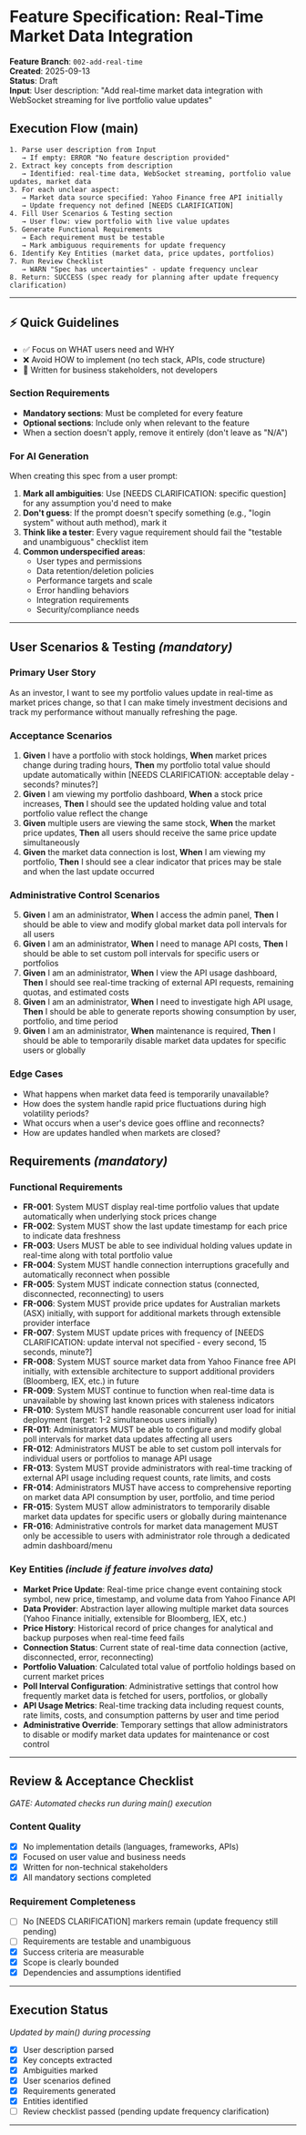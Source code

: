 # Feature Specification: Real-Time Market Data Integration

**Feature Branch**: `002-add-real-time`  
**Created**: 2025-09-13  
**Status**: Draft  
**Input**: User description: "Add real-time market data integration with WebSocket streaming for live portfolio value updates"

## Execution Flow (main)
```
1. Parse user description from Input
   → If empty: ERROR "No feature description provided"
2. Extract key concepts from description
   → Identified: real-time data, WebSocket streaming, portfolio value updates, market data
3. For each unclear aspect:
   → Market data source specified: Yahoo Finance free API initially
   → Update frequency not defined [NEEDS CLARIFICATION]  
4. Fill User Scenarios & Testing section
   → User flow: view portfolio with live value updates
5. Generate Functional Requirements
   → Each requirement must be testable
   → Mark ambiguous requirements for update frequency
6. Identify Key Entities (market data, price updates, portfolios)
7. Run Review Checklist
   → WARN "Spec has uncertainties" - update frequency unclear
8. Return: SUCCESS (spec ready for planning after update frequency clarification)
```

---

## ⚡ Quick Guidelines
- ✅ Focus on WHAT users need and WHY
- ❌ Avoid HOW to implement (no tech stack, APIs, code structure)
- 👥 Written for business stakeholders, not developers

### Section Requirements
- **Mandatory sections**: Must be completed for every feature
- **Optional sections**: Include only when relevant to the feature
- When a section doesn't apply, remove it entirely (don't leave as "N/A")

### For AI Generation
When creating this spec from a user prompt:
1. **Mark all ambiguities**: Use [NEEDS CLARIFICATION: specific question] for any assumption you'd need to make
2. **Don't guess**: If the prompt doesn't specify something (e.g., "login system" without auth method), mark it
3. **Think like a tester**: Every vague requirement should fail the "testable and unambiguous" checklist item
4. **Common underspecified areas**:
   - User types and permissions
   - Data retention/deletion policies  
   - Performance targets and scale
   - Error handling behaviors
   - Integration requirements
   - Security/compliance needs

---

## User Scenarios & Testing *(mandatory)*

### Primary User Story
As an investor, I want to see my portfolio values update in real-time as market prices change, so that I can make timely investment decisions and track my performance without manually refreshing the page.

### Acceptance Scenarios
1. **Given** I have a portfolio with stock holdings, **When** market prices change during trading hours, **Then** my portfolio total value should update automatically within [NEEDS CLARIFICATION: acceptable delay - seconds? minutes?]
2. **Given** I am viewing my portfolio dashboard, **When** a stock price increases, **Then** I should see the updated holding value and total portfolio value reflect the change
3. **Given** multiple users are viewing the same stock, **When** the market price updates, **Then** all users should receive the same price update simultaneously
4. **Given** the market data connection is lost, **When** I am viewing my portfolio, **Then** I should see a clear indicator that prices may be stale and when the last update occurred

### Administrative Control Scenarios
5. **Given** I am an administrator, **When** I access the admin panel, **Then** I should be able to view and modify global market data poll intervals for all users
6. **Given** I am an administrator, **When** I need to manage API costs, **Then** I should be able to set custom poll intervals for specific users or portfolios
7. **Given** I am an administrator, **When** I view the API usage dashboard, **Then** I should see real-time tracking of external API requests, remaining quotas, and estimated costs
8. **Given** I am an administrator, **When** I need to investigate high API usage, **Then** I should be able to generate reports showing consumption by user, portfolio, and time period
9. **Given** I am an administrator, **When** maintenance is required, **Then** I should be able to temporarily disable market data updates for specific users or globally

### Edge Cases
- What happens when market data feed is temporarily unavailable?
- How does the system handle rapid price fluctuations during high volatility periods?
- What occurs when a user's device goes offline and reconnects?
- How are updates handled when markets are closed?

## Requirements *(mandatory)*

### Functional Requirements
- **FR-001**: System MUST display real-time portfolio values that update automatically when underlying stock prices change
- **FR-002**: System MUST show the last update timestamp for each price to indicate data freshness  
- **FR-003**: Users MUST be able to see individual holding values update in real-time along with total portfolio value
- **FR-004**: System MUST handle connection interruptions gracefully and automatically reconnect when possible
- **FR-005**: System MUST indicate connection status (connected, disconnected, reconnecting) to users
- **FR-006**: System MUST provide price updates for Australian markets (ASX) initially, with support for additional markets through extensible provider interface
- **FR-007**: System MUST update prices with frequency of [NEEDS CLARIFICATION: update interval not specified - every second, 15 seconds, minute?]
- **FR-008**: System MUST source market data from Yahoo Finance free API initially, with extensible architecture to support additional providers (Bloomberg, IEX, etc.) in future
- **FR-009**: System MUST continue to function when real-time data is unavailable by showing last known prices with staleness indicators
- **FR-010**: System MUST handle reasonable concurrent user load for initial deployment (target: 1-2 simultaneous users initially)
- **FR-011**: Administrators MUST be able to configure and modify global poll intervals for market data updates affecting all users
- **FR-012**: Administrators MUST be able to set custom poll intervals for individual users or portfolios to manage API usage
- **FR-013**: System MUST provide administrators with real-time tracking of external API usage including request counts, rate limits, and costs
- **FR-014**: Administrators MUST have access to comprehensive reporting on market data API consumption by user, portfolio, and time period
- **FR-015**: System MUST allow administrators to temporarily disable market data updates for specific users or globally during maintenance
- **FR-016**: Administrative controls for market data management MUST only be accessible to users with administrator role through a dedicated admin dashboard/menu

### Key Entities *(include if feature involves data)*
- **Market Price Update**: Real-time price change event containing stock symbol, new price, timestamp, and volume data from Yahoo Finance API
- **Data Provider**: Abstraction layer allowing multiple market data sources (Yahoo Finance initially, extensible for Bloomberg, IEX, etc.)
- **Price History**: Historical record of price changes for analytical and backup purposes when real-time feed fails
- **Connection Status**: Current state of real-time data connection (active, disconnected, error, reconnecting)
- **Portfolio Valuation**: Calculated total value of portfolio holdings based on current market prices
- **Poll Interval Configuration**: Administrative settings that control how frequently market data is fetched for users, portfolios, or globally
- **API Usage Metrics**: Real-time tracking data including request counts, rate limits, costs, and consumption patterns by user and time period
- **Administrative Override**: Temporary settings that allow administrators to disable or modify market data updates for maintenance or cost control

---

## Review & Acceptance Checklist
*GATE: Automated checks run during main() execution*

### Content Quality
- [x] No implementation details (languages, frameworks, APIs)
- [x] Focused on user value and business needs
- [x] Written for non-technical stakeholders
- [x] All mandatory sections completed

### Requirement Completeness
- [ ] No [NEEDS CLARIFICATION] markers remain (update frequency still pending)
- [ ] Requirements are testable and unambiguous  
- [x] Success criteria are measurable
- [x] Scope is clearly bounded
- [x] Dependencies and assumptions identified

---

## Execution Status
*Updated by main() during processing*

- [x] User description parsed
- [x] Key concepts extracted
- [x] Ambiguities marked
- [x] User scenarios defined
- [x] Requirements generated
- [x] Entities identified
- [ ] Review checklist passed (pending update frequency clarification)

---